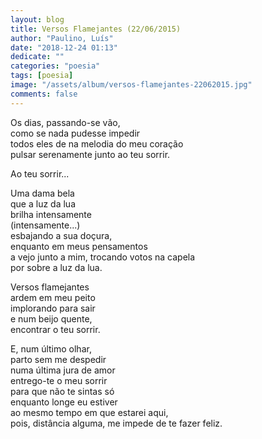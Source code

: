 ```yaml
---
layout: blog
title: Versos Flamejantes (22/06/2015)
author: "Paulino, Luís"
date: "2018-12-24 01:13"
dedicate: ""
categories: "poesia"
tags: [poesia]
image: "/assets/album/versos-flamejantes-22062015.jpg"
comments: false
---
```

Os dias, passando-se vão,\
como se nada pudesse impedir\
todos eles de na melodia do meu coração\
pulsar serenamente junto ao teu sorrir.

Ao teu sorrir...

Uma dama bela\
que a luz da lua\
brilha intensamente\
(intensamente...)\
esbajando a sua doçura,\
enquanto em meus pensamentos\
a vejo junto a mim, trocando votos na capela\
por sobre a luz da lua.

Versos flamejantes\
ardem em meu peito\
implorando para sair\
e num beijo quente,\
encontrar o teu sorrir.

E, num último olhar,\
parto sem me despedir\
numa última jura de amor\
entrego-te o meu sorrir\
para que não te sintas só\
enquanto longe eu estiver\
ao mesmo tempo em que estarei aqui,\
pois, distância alguma, me impede de te fazer feliz.

